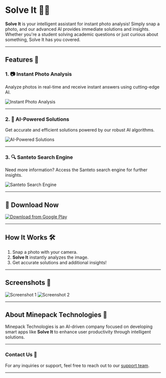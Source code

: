 # Solve It 📸💡

**Solve It** is your intelligent assistant for instant photo analysis! Simply snap a photo, and our advanced AI provides immediate solutions and insights. Whether you're a student solving academic questions or just curious about something, Solve It has you covered.

---

## Features 🚀

### 1. 📷 Instant Photo Analysis
Analyze photos in real-time and receive instant answers using cutting-edge AI.

![Instant Photo Analysis](https://via.placeholder.com/300x200)

---

### 2. 🤖 AI-Powered Solutions
Get accurate and efficient solutions powered by our robust AI algorithms.

![AI-Powered Solutions](https://via.placeholder.com/300x200)

---

### 3. 🔍 Santeto Search Engine
Need more information? Access the Santeto search engine for further insights.

![Santeto Search Engine](https://via.placeholder.com/300x200)

---

## 📲 Download Now
[![Download from Google Play](https://upload.wikimedia.org/wikipedia/commons/7/78/Google_Play_Store_badge_EN.svg)](https://play.google.com/store/apps/details?id=com.example.solveit)

---

## How It Works 🛠️

1. Snap a photo with your camera.
2. **Solve It** instantly analyzes the image.
3. Get accurate solutions and additional insights!

---

## Screenshots 📸

![Screenshot 1](https://via.placeholder.com/400x250)
![Screenshot 2](https://via.placeholder.com/400x250)

---

## About Minepack Technologies 🧠

Minepack Technologies is an AI-driven company focused on developing smart apps like **Solve It** to enhance user productivity through intelligent solutions.

---

### Contact Us 📧

For any inquiries or support, feel free to reach out to our [support team](mailto:support@minepacktech.com).

---
